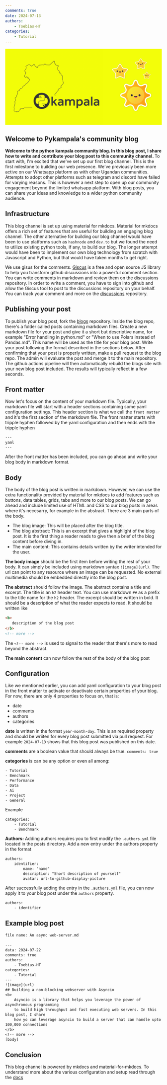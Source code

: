```yaml
---
comments: true
date: 2024-07-13
authors:
    - Toebias-HT
categories:
    - Tutorial
---
```

![image](https://raw.githubusercontent.com/Pykampala-Community/assets/main/pykampala4.png)

## Welcome to Pykampala's community blog
<b>
Welcome to the python kampala community blog. In this blog post, I share how to write and contribute 
your blog post to this community channel.
</b>
<!-- more -->
To start with, I'm excited that we've set up our first blog channel. This is the first milestone 
to building our web presence. We've previously been more active on our Whatsapp platform as with other
Ugandan communities. Attempts to adopt other platforms such as telegram and discord have failed for varying reasons.
This is however a next step to open up our community engagement beyond the limited whatsapp platform.
With blog posts, you can share your ideas and knowledge to a wider python community audience.

## Infrastructure
This blog channel is set up using material for mkdocs. Material for mkdocs offers a rich set of features that are 
useful for building an engaging blog channel. The other alternative for building our blog channel would have been to use
platforms such as `hashnode` and `dev.to` but we found the need to utilize existing python tools, if any, to build our blog.
The longer attempt would have been to implement our own blog technology from scratch with Javascript and Python, but that 
would have taken months to get right.

We use gisus for the comments. [Giscus](https://giscus.app/) is a free and open source JS library to help you transform github discussions into a powerful comment section. You can write comments in markdown and review them on the discussions repository.
In order to write a comment, you have to sign into github and allow the Giscus tool to post to the discussions repository on
your behalf. You can track your comment and more on the [discussions](https://github.com/orgs/Pykampala-Community/discussions/categories/comments) repository.

## Publishing your post
To publish your blog post, fork the [blogs](https://github.com/Pykampala-Community/blogs) repository. Inside the blog repo, there's a folder called posts containing markdown files. Create a new markdown file for your post and give it a short but descriptive name, for example "Error handling in python.md" or "When to use Polars instead of Pandas.md". This name will be used as the title for your blog post. Write your post following the format described in the 
sections below. After confirming that your post is properly written, make a pull request to the blog repo. The admin will evaluate the post and merge it to the main repository. The github actions pipeline will then automatically rebuild the blogs site with your new blog post included. The results will typically reflect in a few seconds.

## Front matter
Now let's focus on the content of your markdown file. Typically, your markdown file will start with a header sections containing some yaml configuration settings. This header section is what we call the `front matter` and it's the first section of the markdown file.
The front matter starts with tripple hyphen followed by the yaml configuration and then ends with the tripple hyphen
```
---
yaml
---
```
After the front matter has been included, you can go ahead and write your blog body in markdown format.

## Body
The body of the blog post is written in markdown. However, we can use the extra functionality provided by material for mkdocs to add features such as buttons, data tables, grids, tabs and more to our blog posts.
We can go ahead and include limited use of HTML and CSS to our blog posts in areas where it's necesarry, for example in the abstract. There are 3 main parts of the body.

* The blog image: This will be placed after the blog title.
* The blog abstract: This is an excerpt that gives a highlight of the blog post. It is the first thing a reader reads to give then a brief of the blog content before diving in.
* The main content: This contains details written by the writer intended for the user.

**The body image** should be the first item before writing the rest of your body. It can simply be included using markdown
syntax `![image](url)`. The url can point to any resource where an image can be requested. No external multimedia should be embedded directly into the blog post.

**The abstract** should follow the image. The abstract contains a title and excerpt. The title is an `h2` header text. You can use markdown `##` as a prefix to the title name for the `h2` header.
The excerpt should be written in bold. It should be a description of what the reader expects to read. It should be written like
```html
<b>
   description of the blog post
</b>
<!-- more -->
```
The `<!-- more -->` is used to signal to the reader that there's more to read beyond the abstract.

**The main content** can now follow the rest of the body of the blog post

## Configuration
Like we mentioned earlier, you can add yaml configuration to your blog post in the front matter to activate or deactivate certain properties of your blog. For now, there are only 4 properties to focus on, that is:

- date
- comments
- authors
- categories

**date** is written in the format `year-month-day`. This is an required property and should be wriiten for every blog post submitted via pull request. For example `2024-07-13` shows that this blog post was published on this date.

**comments** are a boolean value that should always be true.
`comments: true`

**categories** is can be any option or even all among:

    - Tutorial
    - Benchmark
    - Performance
    - Data
    - Ai
    - Project
    - General

Example
```
categories:
    - Tutorial
    - Benchmark
```

**Authors:** Adding authors requires you to first modify the `.authors.yml` file located in the posts directory. Add a new entry under the authors property in the format
```
authors:
    identifier:
        name: "name"
        description: "Short description of yourself"
        avatar: url-to-github-display-picture
```

After successfully adding the entry in the `.authors.yml` file, you can now apply it to your blog post under the `authors` property.
```
authors:
    - identifier
```

## Example blog post
```
file name: An async web-server.md

---
data: 2024-07-22
comments: true
authors:
    - Toebias-HT
categories:
    - Tutorial
---
![image](url)
## Building a non-blocking webserver with Asyncio
<b>
    Asyncio is a library that helps you leverage the power of asynchronous programming
    to build high throughput and fast executing web servers. In this blog post, I share
    how yo can leverage asyncio to build a server that can handle upto 100,000 connections
</b>
<!-- more -->
[body]
```
## Conclusion
This blog channel is powered by mkdocs and material-for-mkdocs. To understand more about the various configuration and setup read through the [docs](https://squidfunk.github.io/mkdocs-material/setup/setting-up-a-blog/)